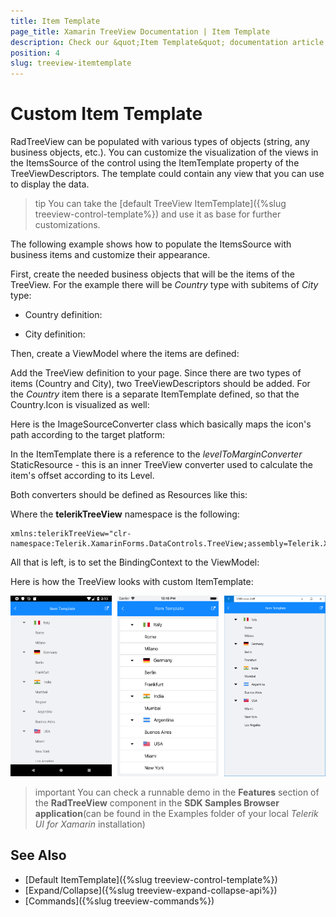 ```yaml
---
title: Item Template
page_title: Xamarin TreeView Documentation | Item Template
description: Check our &quot;Item Template&quot; documentation article for Telerik TreeView for Xamarin control.
position: 4
slug: treeview-itemtemplate
---
```


# Custom Item Template #

RadTreeView can be populated with various types of objects (string, any business objects, etc.). You can customize the visualization of the views in the ItemsSource of the control using the ItemTemplate property of the TreeViewDescriptors. The template could contain any view that you can use to display the data.

>tip You can take the [default TreeView ItemTemplate]({%slug treeview-control-template%}) and use it as base for further customizations.

The following example shows how to populate the ItemsSource with business items and customize their appearance.

First, create the needed business objects that will be the items of the TreeView. For the example there will be *Country* type with subitems of *City* type:

* Country definition: 

<snippet id='treeview-itemtemplate-country' />

* City definition:

<snippet id='treeview-itemtemplate-city' />

Then, create a ViewModel where the items are defined:

<snippet id='treeview-itemtemplate-viewmodel' />

Add the TreeView definition to your page. Since there are two types of items (Country and City), two TreeViewDescriptors should be added. For the *Country* item there is a separate ItemTemplate defined, so that the Country.Icon is visualized as well:

<snippet id='treeview-itemtemplate-xaml' />

Here is the ImageSourceConverter class which basically maps the icon's path according to the target platform:

<snippet id='treeview-itemtemplate-converter' />

In the ItemTemplate there is a reference to the *levelToMarginConverter* StaticResource - this is an inner TreeView converter used to calculate the item's offset according to its Level. 

Both converters should be defined as Resources like this:

<snippet id='treeview-itemtemplate-converters' />

Where the **telerikTreeView** namespace is the following:

```XAML
xmlns:telerikTreeView="clr-namespace:Telerik.XamarinForms.DataControls.TreeView;assembly=Telerik.XamarinForms.DataControls"
```

All that is left, is to set the BindingContext to the ViewModel:

<snippet id='treeview-itemtemplate-setviewmodel' />

Here is how the TreeView looks with custom ItemTemplate:

![TreeView ItemTemplate](images/treeview_itemtemplate.png)

>important You can check a runnable demo in the **Features** section of the **RadTreeView** component in the **SDK Samples Browser application**(can be found in the Examples folder of your local *Telerik UI for Xamarin* installation)

## See Also

* [Default ItemTemplate]({%slug treeview-control-template%})
* [Expand/Collapse]({%slug treeview-expand-collapse-api%})
* [Commands]({%slug treeview-commands%})

